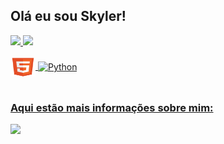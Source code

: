 ## Olá eu sou Skyler!

 <div>
   <a href="https://github.com/skyler102">
   <img height="180em" src="https://github-readme-stats.vercel.app/api?username=skyler102&show_icons=true&theme=highcontrast&include_all_commits=true&count_private=true"/>
   <img height="180em" src="https://github-readme-stats.vercel.app/api/top-langs/?username=skyler102&layout=compact&langs_count=6&theme=highcontrast"/>

</div>
<div style="display: inline_block"><br>

  <img align="center" alt="HTML" height="30" width="40" src="https://raw.githubusercontent.com/devicons/devicon/master/icons/html5/html5-original.svg">
  <img align="center" alt="Python" height="35" width="45" src="https://cdn.jsdelivr.net/gh/devicons/devicon/icons/python/python-original.svg">
</div>
 
 <br>
 
  ### Aqui estão mais informações sobre mim:
 
<div> 
  <a href = "mailto:ghabriel957@gmail.com"><img src="https://img.shields.io/badge/-Gmail-%23333?style=for-the-badge&logo=gmail&logoColor=white" target="_blank"></a>
 
 

</div>
